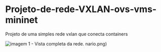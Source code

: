 # Projeto-de-rede-VXLAN-ovs-vms-mininet
Projeto de uma simples rede vxlan que conecta containers

![ imagem 1 - Vista completa da rede. ](https://github.com/LucasVMonteiro/Projeto-de-rede-VXLAN-ovs-vms-mininet/assets/59663614/73d019b9-3d82-4fac-828d-866820c0844c)
nario.png)
